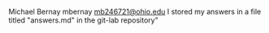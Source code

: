 Michael Bernay
mbernay
mb246721@ohio.edu I stored my answers in a file titled "answers.md" in the git-lab repository"
